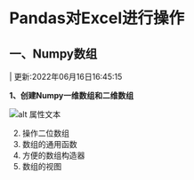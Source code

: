 # Pandas对Excel进行操作

## 一、Numpy数组

| 更新:2022年06月16日16:45:15

**1、创建Numpy一维数组和二维数组**

![alt 属性文本](http://www.ituring.com.cn/figures/2022/PythonExcel/012.jpg)






2. 操作二位数组
3. 数组的通用函数
4. 方便的数组构造器
5. 数组的视图


